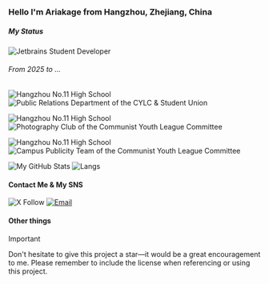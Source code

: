 ### Hello I'm Ariakage from Hangzhou, Zhejiang, China
##### My Status
![Jetbrains Student Developer](https://img.shields.io/badge/JetBrains_Student_Developer-000000?style=for-the-badge&logo=jetbrains&logoColor=white)

###### From 2025 to ...
![Hangzhou No.11 High School](https://img.shields.io/badge/Hangzhou_No.11_High_School-CC0000?style=for-the-badge&logo=education&logoColor=white) ![Public Relations Department of the CYLC & Student Union](https://img.shields.io/badge/Public_Relations_Department_of_the_CYLC_%26_Student_Union-003366?style=for-the-badge&logo=people&logoColor=003366)

![Hangzhou No.11 High School](https://img.shields.io/badge/Hangzhou_No.11_High_School-CC0000?style=for-the-badge&logo=education&logoColor=white) ![Photography Club of the Communist Youth League Committee](https://img.shields.io/badge/Photography_Club_of_the_CYLC-003366?style=for-the-badge&logo=camera&logoColor=0033660)

![Hangzhou No.11 High School](https://img.shields.io/badge/Hangzhou_No.11_High_School-CC0000?style=for-the-badge&logo=education&logoColor=white) ![Campus Publicity Team of the Communist Youth League Committee](https://img.shields.io/badge/Campus_Publicity_Team_of_the_Communist_Youth_League_Committee-003366?style=for-the-badge&logo=news&logoColor=0033660)

![My GitHub Stats](https://github-readme-stats.vercel.app/api?username=chenjj100419)
![Langs](https://github-readme-stats.vercel.app/api/top-langs/?username=chenjj100419)
#### Contact Me & My SNS
![X Follow](https://img.shields.io/twitter/follow/ariakage_?style=for-the-badge&logo=X&logoColor=white) [![Email](https://img.shields.io/badge/Email-neohutao233%40icloud.com-007ACC?style=for-the-badge&logo=maildotru&logoColor=white)](mailto:neohutao233@icloud.com)
#### Other things
> [!IMPORTANT]
> Don't hesitate to give this project a star—it would be a great encouragement to me. Please remember to include the license when referencing or using this project.